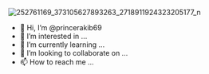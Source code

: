 ![252761169_373105627893263_2718911924323205177_n](https://user-images.githubusercontent.com/114807221/193404840-3eb21d12-122c-4856-93cd-a4a72431650c.jpg)
- 👋 Hi, I’m @princerakib69
- 👀 I’m interested in ...
- 🌱 I’m currently learning ...
- 💞️ I’m looking to collaborate on ...
- 📫 How to reach me ...

<!---
princerakib69/princerakib69 is a ✨ special ✨ repository because its `README.md` (this file) appears on your GitHub profile.
You can click the Preview link to take a look at your changes.
--->

